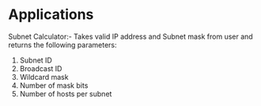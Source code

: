 # Applications
Subnet Calculator:-
Takes valid IP address and Subnet mask from user and returns the following parameters:
1) Subnet ID
2) Broadcast ID
3) Wildcard mask
4) Number of mask bits
5) Number of hosts per subnet
